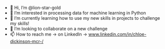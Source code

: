 - 👋 Hi, I’m @lion-star-gold
- 👀 I’m interested in processing data for machine learning in Python
- 🌱 I’m currently learning how to use my new skills in projects to challenge my skills!
- 💞️ I’m looking to collaborate on a new challenge
- 📫 How to reach me -> on LinkedIn -> www.linkedin.com/in/chloe-dickinson-mcr-/

<!---
lion-star-gold/lion-star-gold is a ✨ special ✨ repository because its `README.md` (this file) appears on your GitHub profile.
You can click the Preview link to take a look at your changes.
--->
